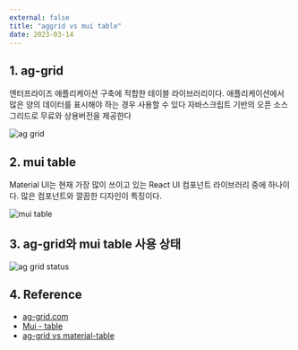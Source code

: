 ```yaml
---
external: false
title: "aggrid vs mui table"
date: 2023-03-14
---
```


## 1. ag-grid

엔터프라이즈 애플리케이션 구축에 적합한 테이블 라이브러리이다.
애플리케이션에서 많은 양의 데이터를 표시해야 하는 경우 사용할 수 있다
자바스크립트 기반의 오픈 소스 그리드로 무료와 상용버전을 제공한다

![ag grid](/images/video/ag%20grid.gif)

## 2. mui table

Material UI는 현재 가장 많이 쓰이고 있는 React UI 컴포넌트 라이브러리 중에 하나이다.
많은 컴포넌트와 깔끔한 디자인이 특징이다.

![mui table](/images/mui_table.png)

## 3. ag-grid와 mui table 사용 상태

![ag grid status](/images/ag-grid_status.png)

## 4. Reference

- [ag-grid.com](https://www.ag-grid.com/)
- [Mui - table](https://mui.com/material-ui/react-table/)
- [ag-grid vs material-table](https://npmtrends.com/ag-grid-vs-material-table-vs-mui-datatables-vs-mui-virtualized-table-vs-react-bootstrap-table-vs-react-table)
